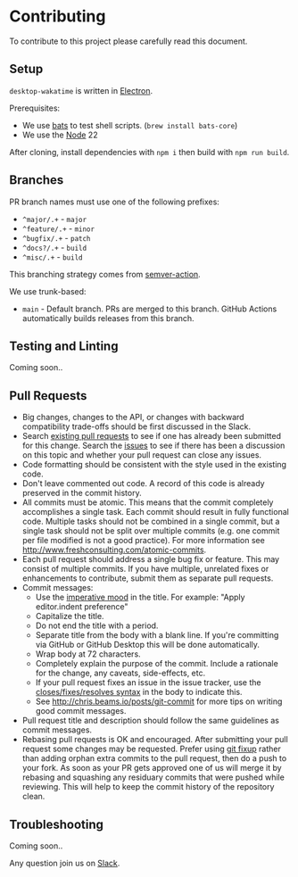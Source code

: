 # Contributing

To contribute to this project please carefully read this document.

## Setup

`desktop-wakatime` is written in [Electron](https://www.electronjs.org/).

Prerequisites:

- We use [bats](https://bats-core.readthedocs.io/en/latest/installation.html) to test shell scripts. (`brew install bats-core`)
- We use the [Node](https://nodejs.org/en/download/package-manager) 22

After cloning, install dependencies with `npm i` then build with `npm run build`.

## Branches

PR branch names must use one of the following prefixes:

- `^major/.+` - `major`
- `^feature/.+` - `minor`
- `^bugfix/.+` - `patch`
- `^docs?/.+` - `build`
- `^misc/.+` - `build`

This branching strategy comes from [semver-action](https://github.com/gandarez/semver-action#branch-names).

We use trunk-based:

- `main` - Default branch. PRs are merged to this branch. GitHub Actions automatically builds releases from this branch.

## Testing and Linting

Coming soon..

## Pull Requests

- Big changes, changes to the API, or changes with backward compatibility trade-offs should be first discussed in the Slack.
- Search [existing pull requests](https://github.com/wakatime/desktop-wakatime/pulls) to see if one has already been submitted for this change. Search the [issues](https://github.com/wakatime/desktop-wakatime/issues?q=is%3Aissue) to see if there has been a discussion on this topic and whether your pull request can close any issues.
- Code formatting should be consistent with the style used in the existing code.
- Don't leave commented out code. A record of this code is already preserved in the commit history.
- All commits must be atomic. This means that the commit completely accomplishes a single task. Each commit should result in fully functional code. Multiple tasks should not be combined in a single commit, but a single task should not be split over multiple commits (e.g. one commit per file modified is not a good practice). For more information see <http://www.freshconsulting.com/atomic-commits>.
- Each pull request should address a single bug fix or feature. This may consist of multiple commits. If you have multiple, unrelated fixes or enhancements to contribute, submit them as separate pull requests.
- Commit messages:
  - Use the [imperative mood](http://chris.beams.io/posts/git-commit/#imperative) in the title. For example: "Apply editor.indent preference"
  - Capitalize the title.
  - Do not end the title with a period.
  - Separate title from the body with a blank line. If you're committing via GitHub or GitHub Desktop this will be done automatically.
  - Wrap body at 72 characters.
  - Completely explain the purpose of the commit. Include a rationale for the change, any caveats, side-effects, etc.
  - If your pull request fixes an issue in the issue tracker, use the [closes/fixes/resolves syntax](https://help.github.com/articles/closing-issues-via-commit-messages) in the body to indicate this.
  - See <http://chris.beams.io/posts/git-commit> for more tips on writing good commit messages.
- Pull request title and description should follow the same guidelines as commit messages.
- Rebasing pull requests is OK and encouraged. After submitting your pull request some changes may be requested. Prefer using [git fixup](https://git-scm.com/docs/git-commit#Documentation/git-commit.txt---fixupltcommitgt) rather than adding orphan extra commits to the pull request, then do a push to your fork. As soon as your PR gets approved one of us will merge it by rebasing and squashing any residuary commits that were pushed while reviewing. This will help to keep the commit history of the repository clean.

## Troubleshooting

Coming soon..

Any question join us on [Slack](https://wakaslack.herokuapp.com/).
